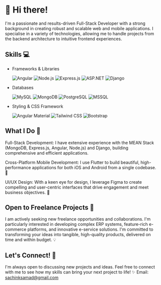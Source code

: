 # 👋 Hi there! 
I'm a passionate and results-driven Full-Stack Developer with a strong background in creating robust and scalable web and mobile applications. I specialise in a variety of technologies, allowing me to handle projects from the backend architecture to intuitive frontend experiences.

## Skills 💻
* Frameworks & Libraries

  ![Angular](https://img.shields.io/badge/Angular-DD0031?style=for-the-badge&logo=angular&logoColor=white)
  ![Node.js](https://img.shields.io/badge/Node.js-339933?style=for-the-badge&logo=node.js&logoColor=white)
  ![Express.js](https://img.shields.io/badge/Express.js-000000?style=for-the-badge&logo=express&logoColor=white)
  ![ASP.NET](https://img.shields.io/badge/ASP.NET-5C2D91?style=for-the-badge&logo=dot-net&logoColor=white)
  ![Django](https://img.shields.io/badge/Django-092E20?style=for-the-badge&logo=django&logoColor=white)

* Databases

  ![MySQL](https://img.shields.io/badge/MySQL-4479A1?style=for-the-badge&logo=mysql&logoColor=white)
  ![MongoDB](https://img.shields.io/badge/MongoDB-47A248?style=for-the-badge&logo=mongodb&logoColor=white)
  ![PostgreSQL](https://img.shields.io/badge/PostgreSQL-316192?style=for-the-badge&logo=postgresql&logoColor=white)
  ![MSSQL](https://img.shields.io/badge/MSSQL-CC2927?style=for-the-badge&logo=microsoft-sql-server&logoColor=white)

* Styling & CSS Framework

  ![Angular Material](https://img.shields.io/badge/Angular_Material-A8A2FF?style=for-the-badge&logo=angularjs&logoColor=white)
  ![Tailwind CSS](https://img.shields.io/badge/Tailwind_CSS-38B2AC?style=for-the-badge&logo=tailwind-css&logoColor=white)
  ![Bootstrap](https://img.shields.io/badge/Bootstrap-563D7C?style=for-the-badge&logo=bootstrap&logoColor=white)

## What I Do 🚀
Full-Stack Development: I have extensive experience with the MEAN Stack (MongoDB, Express.js, Angular, Node.js) and Django, building comprehensive and efficient applications.

Cross-Platform Mobile Development: I use Flutter to build beautiful, high-performance applications for both iOS and Android from a single codebase. 📱

UI/UX Design: With a keen eye for design, I leverage Figma to create compelling and user-centric interfaces that drive engagement and meet business objectives. 🎨

## Open to Freelance Projects 💼
I am actively seeking new freelance opportunities and collaborations. I'm particularly interested in developing complex ERP systems, feature-rich e-commerce platforms, and innovative e-service solutions. I'm committed to transforming your ideas into tangible, high-quality products, delivered on time and within budget. 💡

## Let's Connect! 🤝
I'm always open to discussing new projects and ideas. Feel free to connect with me to see how my skills can bring your next project to life! ✨
 Email: sachinksamad@gmail.com

